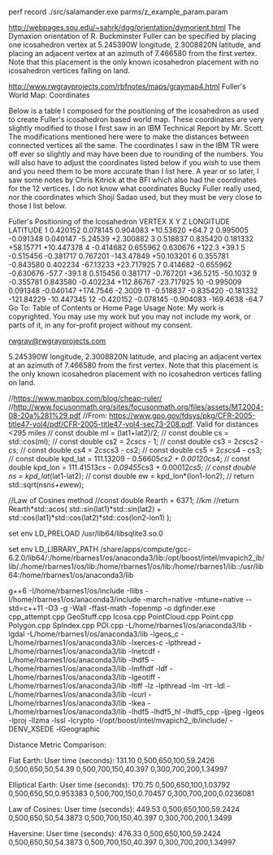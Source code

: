 perf record ./src/salamander.exe parms/z_example_param.param

http://webpages.sou.edu/~sahrk/dgg/orientation/dymorient.html
The Dymaxion orientation of R. Buckminster Fuller can be specified by placing one icosahedron vertex at 5.245390W longitude, 2.3008820N latitude, and placing an adjacent vertex at an azimuth of 7.466580 from the first vertex. Note that this placement is the only known icosahedron placement with no icosahedron vertices falling on land. 


http://www.rwgrayprojects.com/rbfnotes/maps/graymap4.html
Fuller's World Map: Coordinates


Below is a table I composed for the positioning of the icosahedron as used to create Fuller's icosahedron based world map. These coordinates are very slightly modified to those I first saw in an IBM Technical Report by Mr. Scott. The modifications mentioned here were to make the distances between connected vertices all the same. The coordinates I saw in the IBM TR were off ever so slightly and may have been due to rounding of the numbers. You will also have to adjust the coordinates listed below if you wish to use them and you need them to be more accurate than I list here. A year or so later, I saw some notes by Chris Kitrick at the BFI which also had the coordinates for the 12 vertices. I do not know what coordinates Bucky Fuller really used, nor the coordinates which Shoji Sadao used, but they must be very close to those I list below.

Fuller's Positioning of the Icosahedron
VERTEX  X Y Z LONGITUDE LATITUDE
1   0.420152  0.078145   0.904083  +10.53620 +64.7
2   0.995005  -0.091348  0.040147   -5.24539  +2.300882
3   0.518837  0.835420   0.181332  +58.15771 +10.447378
4   -0.414682 0.655962   0.630676 +122.3     +39.1
5   -0.515456 -0.381717  0.767201 -143.47849 +50.103201
6   0.355781  -0.843580  0.402234  -67.13233 +23.717925
7   0.414682  -0.655962 -0.630676  -57.7     -39.1
8   0.515456  0.381717  -0.767201  +36.5215  -50.1032
9   -0.355781 0.843580  -0.402234 +112.86767 -23.717925
10  -0.995009 0.091348  -0.040147 +174.7546   -2.3009
11  -0.518837 -0.835420 -0.181332 -121.84229 -10.447345
12  -0.420152 -0.078145 -0.904083 -169.4638  -64.7
Go To: Table of Contents or Home Page
Usage Note: My work is copyrighted. You may use my work but you may not include my work, or parts of it, in any for-profit project without my consent.

rwgray@rwgrayprojects.com




 5.245390W longitude, 2.3008820N latitude, and placing an adjacent vertex at an azimuth of 7.466580 from the first vertex. Note that this placement is the only known icosahedron placement with no icosahedron vertices falling on land. 






  //https://www.mapbox.com/blog/cheap-ruler/
  //http://www.focusonmath.org/sites/focusonmath.org/files/assets/MT2004-08-20a%281%29.pdf
  //From: https://www.gpo.gov/fdsys/pkg/CFR-2005-title47-vol4/pdf/CFR-2005-title47-vol4-sec73-208.pdf. Valid for distances <295 miles
  // const double ml      = (lat1+lat2)/2;
  // const double cs      = std::cos(ml);
  // const double cs2     = 2*cs*cs  - 1;
  // const double cs3     = 2*cs*cs2 - cs;
  // const double cs4     = 2*cs*cs3 - cs2;
  // const double cs5     = 2*cs*cs4 - cs3;
  // const double kpd_lat = 111.13209    - 0.56605*cs2 + 0.00120*cs4;
  // const double kpd_lon = 111.41513*cs - 0.09455*cs3 + 0.00012*cs5;
  // const double ns      = kpd_lat*(lat1-lat2);
  // const double ew      = kpd_lon*(lon1-lon2);
  // return std::sqrt(ns*ns+ew*ew);

  //Law of Cosines method
  //const double Rearth = 6371; //km
  //return Rearth*std::acos( std::sin(lat1)*std::sin(lat2) + std::cos(lat1)*std::cos(lat2)*std::cos(lon2-lon1) );









set env LD_PRELOAD /usr/lib64/libsqlite3.so.0

set env LD_LIBRARY_PATH /share/apps/compute/gcc-6.2.0/lib64/:/home/rbarnes1/os/anaconda3/lib:/opt/boost/intel/mvapich2_ib/lib/:/home/rbarnes1/os/lib:/home/rbarnes1/os/lib:/home/rbarnes1/lib::/usr/lib64:/home/rbarnes1/os/anaconda3/lib





g++6 -I/home/rbarnes1/os/include -Ilibs -I/home/rbarnes1/os/anaconda3/include -march=native -mtune=native --std=c++11 -O3 -g -Wall -ffast-math -fopenmp -o dgfinder.exe cpp_attempt.cpp  GeoStuff.cpp  Icosa.cpp  PointCloud.cpp  Point.cpp  Polygon.cpp  SpIndex.cpp POI.cpp -L/home/rbarnes1/os/anaconda3/lib -lgdal -L/home/rbarnes1/os/anaconda3/lib -lgeos_c -L/home/rbarnes1/os/anaconda3/lib -lxerces-c -lpthread -L/home/rbarnes1/os/anaconda3/lib -lnetcdf -L/home/rbarnes1/os/anaconda3/lib -lhdf5 -L/home/rbarnes1/os/anaconda3/lib -lmfhdf -ldf -L/home/rbarnes1/os/anaconda3/lib -lgeotiff -L/home/rbarnes1/os/anaconda3/lib -ltiff -lz -lpthread -lm -lrt -ldl -L/home/rbarnes1/os/anaconda3/lib -lcurl -L/home/rbarnes1/os/anaconda3/lib -lkea -L/home/rbarnes1/os/anaconda3/lib -lhdf5 -lhdf5_hl -lhdf5_cpp -ljpeg -lgeos -lproj -llzma -lssl -lcrypto -I/opt/boost/intel/mvapich2_ib/include/ -DENV_XSEDE -lGeographic


Distance Metric Comparison:

Flat Earth: User time (seconds): 131.10
0,500,650,100,59.2426
0,500,650,50,54.39
0,500,700,150,40.397
0,300,700,200,1.34997

Elliptical Earth: User time (seconds): 170.75
0,500,650,100,1.03792
0,500,650,50,0.953383
0,500,700,150,0.70457
0,300,700,200,0.0236081

Law of Cosines: User time (seconds): 449.53
0,500,650,100,59.2424
0,500,650,50,54.3873
0,500,700,150,40.397
0,300,700,200,1.3499

Haversine: User time (seconds): 476.33
0,500,650,100,59.2424
0,500,650,50,54.3873
0,500,700,150,40.397
0,300,700,200,1.34997